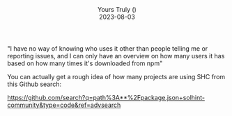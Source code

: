 
<div class="comment-entry">
<header>
<div class="name">Yours Truly ()</div> <div class="date">2023-08-03</div>
</header>
<div class="comment-body">
"I have no way of knowing who uses it other than people telling me or reporting issues, and I can only have an overview on how many users it has based on how many times it's downloaded from npm"

You can actually get a rough idea of how many projects are using SHC from this Github search:

https://github.com/search?q=path%3A**%2Fpackage.json+solhint-community&type=code&ref=advsearch

</div>
</div>

        

